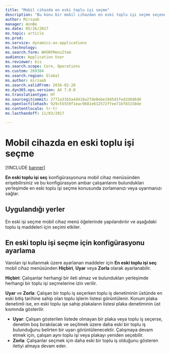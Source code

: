 ```yaml
---
title: "Mobil cihazda en eski toplu işi seçme"
description: "Bu konu bir mobil cihazdan en eski toplu işi seçme seçeneklerinin nasıl ayarlanacağını ve uygulanacağını açıklamaktadır."
author: Mirzaab
manager: AnnBe
ms.date: 05/26/2017
ms.topic: article
ms.prod: 
ms.service: dynamics-ax-applications
ms.technology: 
ms.search.form: WHSRFMenuItem
audience: Application User
ms.reviewer: bis
ms.search.scope: Core, Operations
ms.custom: 269384
ms.search.region: Global
ms.author: mirzaab
ms.search.validFrom: 2016-02-28
ms.dyn365.ops.version: AX 7.0.0
ms.translationtype: HT
ms.sourcegitcommit: 2771a31b5a4d418a27de0ebe1945d1fed2d8d6d6
ms.openlocfilehash: 929c55559f1eac9681e632572ffee71bf83158de
ms.contentlocale: tr-tr
ms.lasthandoff: 11/03/2017

---
```


# <a name="pick-oldest-batch-on-a-mobile-device"></a>Mobil cihazda en eski toplu işi seçme

[!INCLUDE [banner](../includes/banner.md)]

**En eski toplu işi seç** konfigürasyonuna mobil cihaz menüsünden erişebilirsiniz ve bu konfigürasyon ambar çalışanlarını bulundukları yerleşimde en eski toplu işi seçme konusunda zorlamanızı veya uyarmanızı sağlar.  

## <a name="where-it-applies"></a>Uygulandığı yerler
En eski işi seçme mobil cihaz menü öğelerinde yapılandırılır ve aşağıdaki toplu iş maddeleri için seçimi etkiler.

## <a name="how-to-set-up-the-configuration-for-pick-oldest-batch"></a>En eski toplu işi seçme için konfigürasyonu ayarlama 
Varolan işi kullanmak üzere ayarlanan maddeler için **En eski toplu işi seç** mobil cihaz menüsünden **Hiçbiri**, **Uyar** veya **Zorla** olarak ayarlanabilir.

**Hiçbiri**: Çalışanlar herhangi bir ileti almaz ve bulundukları yerleşimde herhangi bir toplu işi seçmelerine izin verilir.

**Uyar** ve **Zorla**: Çalışan bir toplu iş seçerken toplu iş denetiminin üstünde en eski bitiş tarihine sahip olan toplu işlerin listesi görüntülenir. Konum plaka denetimli ise, en eski toplu işe sahip plakaların listesi plaka denetiminin üst kısmında gösterilir. 
-   **Uyar**: Çalışan gösterilen listede olmayan bir plaka veya toplu iş seçerse, denetim boş bırakılacak ve seçilmek üzere daha eski bir toplu iş bulunduğunu belirten bir uyarı görüntülenecektir. Çalışmaya devam etmek için, çalışan aynı toplu işi veya plakayı yeniden seçebilir.  
-   **Zorla**: Çalışanlar seçmek için daha eski bir toplu iş olduğunu gösteren iletiyi almaya devam eder.

